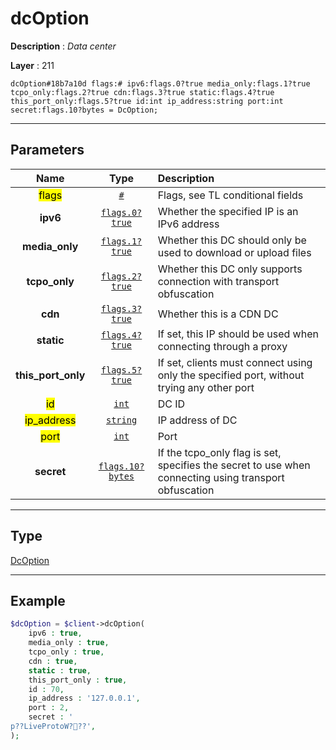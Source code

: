 # dcOption

**Description** : *Data center*

**Layer** : 211

```tl
dcOption#18b7a10d flags:# ipv6:flags.0?true media_only:flags.1?true tcpo_only:flags.2?true cdn:flags.3?true static:flags.4?true this_port_only:flags.5?true id:int ip_address:string port:int secret:flags.10?bytes = DcOption;
```

---

## Parameters

| Name | Type | Description |
| :---: | :---: | :--- |
| <mark>flags</mark> | [`#`](type/#) | Flags, see TL conditional fields |
| **ipv6** | [`flags.0?true`](type/true) | Whether the specified IP is an IPv6 address |
| **media_only** | [`flags.1?true`](type/true) | Whether this DC should only be used to download or upload files |
| **tcpo_only** | [`flags.2?true`](type/true) | Whether this DC only supports connection with transport obfuscation |
| **cdn** | [`flags.3?true`](type/true) | Whether this is a CDN DC |
| **static** | [`flags.4?true`](type/true) | If set, this IP should be used when connecting through a proxy |
| **this_port_only** | [`flags.5?true`](type/true) | If set, clients must connect using only the specified port, without trying any other port |
| <mark>id</mark> | [`int`](type/int) | DC ID |
| <mark>ip_address</mark> | [`string`](type/string) | IP address of DC |
| <mark>port</mark> | [`int`](type/int) | Port |
| **secret** | [`flags.10?bytes`](type/bytes) | If the tcpo_only flag is set, specifies the secret to use when connecting using transport obfuscation |

---

## Type

[DcOption](type/DcOption)

---

## Example

```php
$dcOption = $client->dcOption(
	ipv6 : true,
	media_only : true,
	tcpo_only : true,
	cdn : true,
	static : true,
	this_port_only : true,
	id : 70,
	ip_address : '127.0.0.1',
	port : 2,
	secret : '
p??LiveProtoW???',
);
```